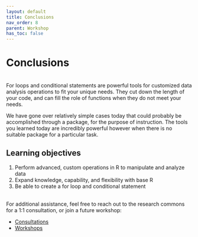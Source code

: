 ```yaml
---
layout: default
title: Conclusions
nav_order: 8
parent: Workshop
has_toc: false
---
```


# Conclusions
<br/>
For loops and conditional statements are powerful tools for customized data analysis operations to fit your unique needs. They cut down the length of your code, and can fill the role of functions when they do not meet your needs. 

We have gone over relatively simple cases today that could probably be accomplished through a package, for the purpose of instruction. The tools you learned today are incredibly powerful however when there is no suitable package for a particular task.

## Learning objectives

1. Perform advanced, custom operations in R to manipulate and analyze data 
2. Expand knowledge, capability, and flexibility with base R 
3. Be able to create a for loop and conditional statement

<br/>
For additional assistance, feel free to reach out to the research commons for a 1:1 consultation, or join a future workshop: 

* [Consultations](https://libcal.library.ubc.ca/appointments/research_commons)
* [Workshops](https://researchcommons.library.ubc.ca/workshops/)

